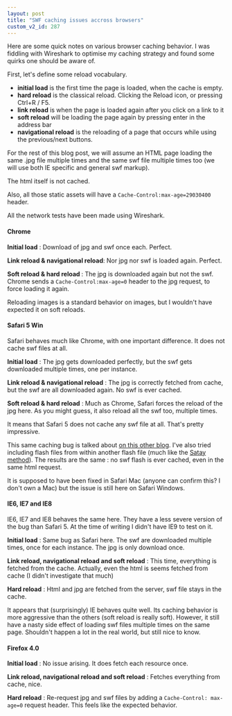 ```yaml
---
layout: post
title: "SWF caching issues accross browsers"
custom_v2_id: 287
---
```


<p>Here are some quick notes on various browser caching behavior. I was fiddling with Wireshark to optimise my caching strategy and found some quirks one should be aware of.</p>
<p>First, let's define some reload vocabulary.</p>
<ul>
<li><strong>initial load</strong> is the first time the page is loaded, when the cache is empty.</li>
<li><strong>hard reload</strong> is the classical reload. Clicking the Reload icon, or pressing Ctrl+R / F5.</li>
<li><strong>link reload</strong> is when the page is loaded again after you click on a link to it</li>
<li><strong>soft reload</strong> will be loading the page again by pressing enter in the address bar</li>
<li><strong>navigational reload</strong> is the reloading of a page that occurs while using the previous/next buttons.</li>
</ul>
<p>For the rest of this blog post, we will assume an HTML page loading the same .jpg file multiple times and the same swf file multiple times too (we will use both IE specific and general swf markup).</p>
<p>The html itself is not cached.</p>
<p>Also, all those static assets will have a <code>Cache-Control:max-age=29030400</code> header.</p>
<p>All the network tests have been made using Wireshark.</p>
<h4>Chrome</h4>
<p><strong>Initial load</strong> : Download of jpg and swf once each. Perfect.</p>
<p><strong>Link reload &amp; navigational reload</strong>: Nor jpg nor swf is loaded again. Perfect.</p>
<p><strong>Soft reload &amp; hard reload </strong>: The jpg is downloaded again but not the swf. Chrome sends a <code>Cache-Control:max-age=0</code> header to the jpg request, to force loading it again.</p>
<p>Reloading images is a standard behavior on images, but I wouldn't have expected it on soft reloads.</p>
<h4>Safari 5 Win</h4>
<p>Safari behaves much like Chrome, with one important difference. It does not cache swf files at all.</p>
<p><strong>Initial load</strong> : The jpg gets downloaded perfectly, but the swf gets downloaded multiple times, one per instance.</p>
<p><strong>Link reload &amp; navigational reload</strong> : The jpg is correctly fetched from cache, but the swf are all downloaded again. No swf is ever cached.</p>
<p><strong>Soft reload &amp; hard reload</strong> : Much as Chrome, Safari forces the reload of the jpg here. As you might guess, it also reload all the swf too, multiple times.</p>
<p>It means that Safari 5 does not cache any swf file at all. That's pretty impressive.</p>
<p>This same caching bug is talked about <a href="http://don.blogs.smugmug.com/2008/04/04/nasty-bug-safari-doesnt-cache-stuff/" target="_blank">on this other blog</a>. I've also tried including flash files from within another flash file (much like the <a href="http://www.alistapart.com/articles/flashsatay">Satay method</a>). The results are the same : no swf flash is ever cached, even in the same html request.</p>
<p>It is supposed to have been fixed in Safari Mac (anyone can confirm this? I don't own a Mac) but the issue is still here on Safari Windows.</p>
<h4>IE6, IE7 and IE8</h4>
<p>IE6, IE7 and IE8 behaves the same here. They have a less severe version of the bug than Safari 5. At the time of writing I didn't have IE9 to test on it.</p>
<p><strong>Initial load</strong> : Same bug as Safari here. The swf are downloaded multiple times, once for each instance. The jpg is only download once.</p>
<p><strong>Link reload, navigational reload and soft reload</strong> : This time, everything is fetched from the cache. Actually, even the html is seems fetched from cache (I didn't investigate that much)</p>
<p><strong>Hard reload</strong> : Html and jpg are fetched from the server, swf file stays in the cache.</p>
<p>It appears that (surprisingly) IE behaves quite well. Its caching behavior is more aggressive than the others (soft reload is really soft). However, it still have a nasty side effect of loading swf files multiple times on the same page. Shouldn't happen a lot in the real world, but still nice to know.</p>
<h4>Firefox 4.0</h4>
<p><strong>Initial load</strong> : No issue arising. It does fetch each resource once.</p>
<p><strong>Link reload, navigational reload and soft reload</strong> : Fetches everything from cache, nice.</p>
<p><strong>Hard reload</strong> : Re-request jpg and swf files by adding a <code>Cache-Control: max-age=0</code> request header. This feels like the expected behavior.</p>
<p> </p>
<br />